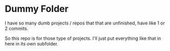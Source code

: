 # Dummy Folder

I have so many dumb projects / repos that that are unfinished, have like 1 or 2 commits.

So this repo is for those type of projects. I'll just put everything like that in here in
its own subfolder.

